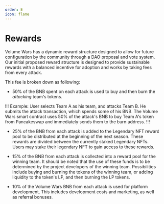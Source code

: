 ```yaml
---
order: E
icon: flame
---
```

# Rewards

Volume Wars has a dynamic reward structure designed to allow for future configuration by the community through a DAO proposal and vote system.
Our initial proposed reward structure is designed to provide sustainable rewards with a balanced incentive for adoption and works by taking fees from every attack.

This fee is broken down as following: 

- 50% of the BNB spent on each attack is used to buy and then burn the *attacking* team's tokens.

!!!
Example: User selects Team A as his team, and attacks Team B. He submits the attack transaction, which spends some of his BNB.
The Volume Wars smart contract uses 50% of the attack's BNB to buy Team A's token from Pancakeswap and immediately sends them to the burn address.
!!!

- 25% of the BNB from each attack is added to the Legendary NFT reward pool to be distributed at the beginning of the next season.
These rewards are divided between the currently staked Legendary NFTs.
Users may stake their legendary NFT to gain access to these rewards.

- 15% of the BNB from each attack is collected into a reward pool for the winning team.
It should be noted that the use of these funds is to be determined by the project developers of the winning team.
Possibilities include buying and burning the tokens of the winning team, or adding liquidity to the token's LP, and then burning the LP tokens.

- 10% of the Volume Wars BNB from each attack is used for platform development. This includes development costs and marketing, as well as referral bonuses.
